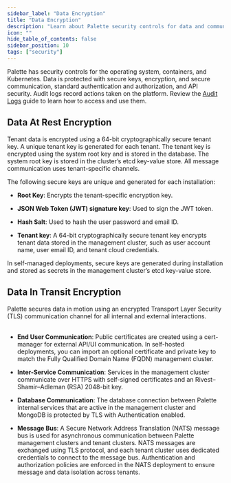 ```yaml
---
sidebar_label: "Data Encryption"
title: "Data Encryption"
description: "Learn about Palette security controls for data and communications."
icon: ""
hide_table_of_contents: false
sidebar_position: 10
tags: ["security"]
---
```


Palette has security controls for the operating system, containers, and Kubernetes. Data is protected with secure keys,
encryption, and secure communication, standard authentication and authorization, and API security. Audit logs record
actions taken on the platform. Review the [Audit Logs](../../audit-logs/audit-logs.md) guide to learn how to access and
use them.

## Data At Rest Encryption

Tenant data is encrypted using a 64-bit cryptographically secure tenant key. A unique tenant key is generated for each
tenant. The tenant key is encrypted using the system root key and is stored in the database. The system root key is
stored in the cluster’s etcd key-value store. All message communication uses tenant-specific channels.

The following secure keys are unique and generated for each installation:

- **Root Key**: Encrypts the tenant-specific encryption key.

- **JSON Web Token (JWT) signature key**: Used to sign the JWT token.

- **Hash Salt**: Used to hash the user password and email ID.

- **Tenant key**: A 64-bit cryptographically secure tenant key encrypts tenant data stored in the management cluster,
  such as user account name, user email ID, and tenant cloud credentials.

In self-managed deployments, secure keys are generated during installation and stored as secrets in the management
cluster’s etcd key-value store.

## Data In Transit Encryption

Palette secures data in motion using an encrypted Transport Layer Security (TLS) communication channel for all internal
and external interactions.<br /><br />

- **End User Communication**: Public certificates are created using a cert-manager for external API/UI communication. In
  self-hosted deployments, you can import an optional certificate and private key to match the Fully Qualified Domain
  Name (FQDN) management cluster.

- **Inter-Service Communication**: Services in the management cluster communicate over HTTPS with self-signed
  certificates and an Rivest–Shamir–Adleman (RSA) 2048-bit key.

- **Database Communication**: The database connection between Palette internal services that are active in the
  management cluster and MongoDB is protected by TLS with Authentication enabled.

- **Message Bus**: A Secure Network Address Translation (NATS) message bus is used for asynchronous communication
  between Palette management clusters and tenant clusters. NATS messages are exchanged using TLS protocol, and each
  tenant cluster uses dedicated credentials to connect to the message bus. Authentication and authorization policies are
  enforced in the NATS deployment to ensure message and data isolation across tenants.
